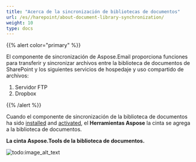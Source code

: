 ```yaml
---
title: "Acerca de la sincronización de bibliotecas de documentos"
url: /es//harepoint/about-document-library-synchronization/
weight: 10
type: docs
---
```



{{% alert color="primary" %}}

El componente de sincronización de Aspose.Email proporciona funciones para transferir y sincronizar archivos entre la biblioteca de documentos de SharePoint y los siguientes servicios de hospedaje y uso compartido de archivos:

1. Servidor FTP
1. Dropbox

{{% /alert %}}

Cuando el componente de sincronización de la biblioteca de documentos ha sido [installed](/email/sharepoint/installing-aspose-email-for-/sharepoint/) and [activated](/email/sharepoint/activation-and-de-activation-after-installation/), el **Herramientas Aspose** la cinta se agrega a la biblioteca de documentos.

**La cinta Aspose.Tools de la biblioteca de documentos.**

![todo:image_alt_text](about-document-library-synchronization_1.png)

